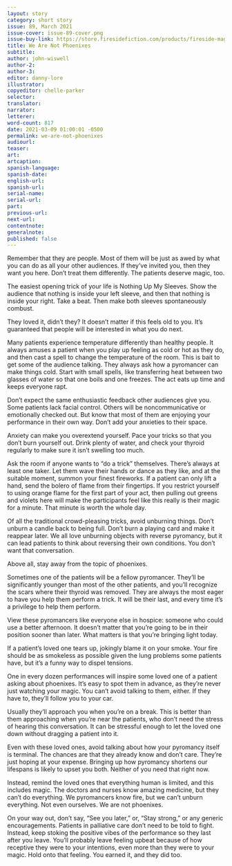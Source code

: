 ```yaml
---
layout: story
category: short story
issue: 89, March 2021
issue-cover: issue-89-cover.png
issue-buy-link: https://store.firesidefiction.com/products/fireside-magazine-issue-89-march-2021
title: We Are Not Phoenixes
subtitle:
author: john-wiswell
author-2:
author-3:
editor: danny-lore
illustrator:
copyeditor: chelle-parker
selector:
translator:
narrator:
letterer:
word-count: 817
date: 2021-03-09 01:00:01 -0500
permalink: we-are-not-phoenixes
audiourl:
teaser:
art:
artcaption:
spanish-language:
spanish-date:
english-url:
spanish-url:
serial-name:
serial-url:
part:
previous-url:
next-url:
contentnote:
generalnote:
published: false
---
```

Remember that they are people. Most of them will be just as awed by what you can do as all your other audiences. If they’ve invited you, then they want you here. Don’t treat them differently. The patients deserve magic, too.

The easiest opening trick of your life is Nothing Up My Sleeves. Show the audience that nothing is inside your left sleeve, and then that nothing is inside your right. Take a beat. Then make both sleeves spontaneously combust.

They loved it, didn’t they? It doesn’t matter if this feels old to you. It’s guaranteed that people will be interested in what you do next.

Many patients experience temperature differently than healthy people. It always amuses a patient when you play up feeling as cold or hot as they do, and then cast a spell to change the temperature of the room. This is bait to get some of the audience talking. They always ask how a pyromancer can make things cold. Start with small spells, like transferring heat between two glasses of water so that one boils and one freezes. The act eats up time and keeps everyone rapt.

Don’t expect the same enthusiastic feedback other audiences give you. Some patients lack facial control. Others will be noncommunicative or emotionally checked out. But know that most of them are enjoying your performance in their own way. Don’t add your anxieties to their space.

Anxiety can make you overextend yourself. Pace your tricks so that you don’t burn yourself out. Drink plenty of water, and check your thyroid regularly to make sure it isn’t swelling too much.

Ask the room if anyone wants to “do a trick” themselves. There’s always at least one taker. Let them wave their hands or dance as they like, and at the suitable moment, summon your finest fireworks. If a patient can only lift a hand, send the bolero of flame from their fingertips. If you restrict yourself to using orange flame for the first part of your act, then pulling out greens and violets here will make the participants feel like this really is their magic for a minute. That minute is worth the whole day.

Of all the traditional crowd-pleasing tricks, avoid unburning things. Don’t unburn a candle back to being full. Don’t burn a playing card and make it reappear later. We all love unburning objects with reverse pyromancy, but it can lead patients to think about reversing their own conditions. You don’t want that conversation.

Above all, stay away from the topic of phoenixes.

Sometimes one of the patients will be a fellow pyromancer. They’ll be significantly younger than most of the other patients, and you’ll recognize the scars where their thyroid was removed. They are always the most eager to have you help them perform a trick. It will be their last, and every time it’s a privilege to help them perform.

View these pyromancers like everyone else in hospice: someone who could use a better afternoon. It doesn’t matter that you’re going to be in their position sooner than later. What matters is that you’re bringing light today.

If a patient’s loved one tears up, jokingly blame it on your smoke. Your fire should be as smokeless as possible given the lung problems some patients have, but it’s a funny way to dispel tensions.

One in every dozen performances will inspire some loved one of a patient asking about phoenixes. It’s easy to spot them in advance, as they’re never just watching your magic. You can’t avoid talking to them, either. If they have to, they’ll follow you to your car.

Usually they’ll approach you when you’re on a break. This is better than them approaching when you’re near the patients, who don’t need the stress of hearing this conversation. It can be stressful enough to let the loved one down without dragging a patient into it.

Even with these loved ones, avoid talking about how your pyromancy itself is terminal. The chances are that they already know and don’t care. They’re just hoping at your expense. Bringing up how pyromancy shortens our lifespans is likely to upset you both. Neither of you need that right now.

Instead, remind the loved ones that everything human is limited, and this includes magic. The doctors and nurses know amazing medicine, but they can’t do everything. We pyromancers know fire, but we can’t unburn everything. Not even ourselves. We are not phoenixes.

On your way out, don’t say, “See you later,” or, “Stay strong,” or any generic encouragements. Patients in palliative care don’t need to be told to fight. Instead, keep stoking the positive vibes of the performance so they last after you leave. You’ll probably leave feeling upbeat because of how receptive they were to your intentions, even more than they were to your magic. Hold onto that feeling. You earned it, and they did too.

